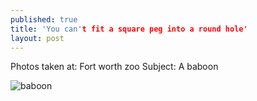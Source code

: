 ```yaml
---
published: true
title: 'You can't fit a square peg into a round hole'
layout: post
---
```

Photos taken at: Fort worth zoo
Subject: A baboon

![baboon](http://res.cloudinary.com/dijs-design/image/upload/v1449353367/Babooninabox_a4ozfd.jpg)